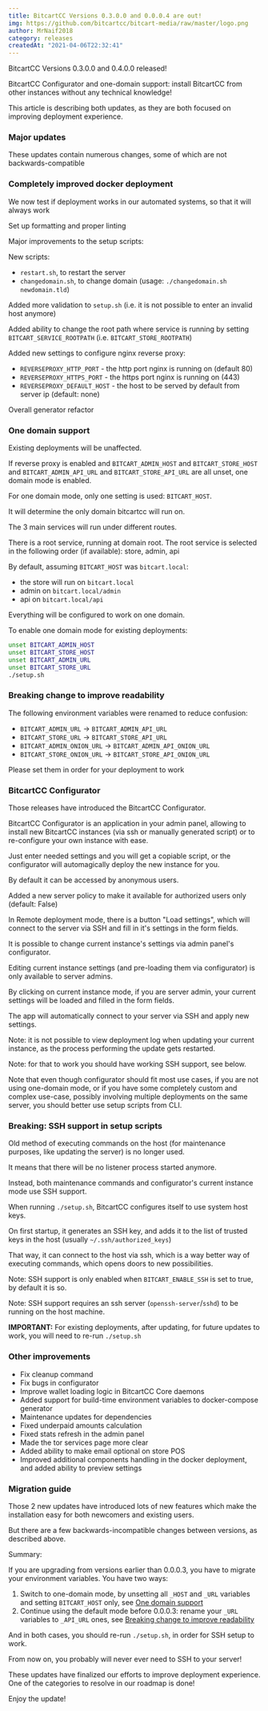 ```yaml
---
title: BitcartCC Versions 0.3.0.0 and 0.0.0.4 are out!
img: https://github.com/bitcartcc/bitcart-media/raw/master/logo.png
author: MrNaif2018
category: releases
createdAt: "2021-04-06T22:32:41"
---
```


BitcartCC Versions 0.3.0.0 and 0.4.0.0 released!

BitcartCC Configurator and one-domain support: install BitcartCC from other instances without any
technical knowledge!

This article is describing both updates, as they are both focused on improving deployment experience.

### Major updates

These updates contain numerous changes, some of which are not backwards-compatible

### Completely improved docker deployment

We now test if deployment works in our automated systems, so that it will always work

Set up formatting and proper linting

Major improvements to the setup scripts:

New scripts:

- `restart.sh`, to restart the server
- `changedomain.sh`, to change domain (usage: `./changedomain.sh newdomain.tld`)

Added more validation to `setup.sh` (i.e. it is not possible to enter an invalid host anymore)

Added ability to change the root path where service is running by setting `BITCART_SERVICE_ROOTPATH` (i.e. `BITCART_STORE_ROOTPATH`)

Added new settings to configure nginx reverse proxy:

- `REVERSEPROXY_HTTP_PORT` - the http port nginx is running on (default 80)
- `REVERSEPROXY_HTTPS_PORT` - the https port nginx is running on (443)
- `REVERSEPROXY_DEFAULT_HOST` - the host to be served by default from server ip (default: none)

Overall generator refactor

### One domain support

Existing deployments will be unaffected.

If reverse proxy is enabled and `BITCART_ADMIN_HOST` and `BITCART_STORE_HOST` and `BITCART_ADMIN_API_URL` and `BITCART_STORE_API_URL` are all unset, one domain mode is enabled.

For one domain mode, only one setting is used: `BITCART_HOST`.

It will determine the only domain bitcartcc will run on.

The 3 main services will run under different routes.

There is a root service, running at domain root. The root service is selected in the following order (if available): store, admin, api

By default, assuming `BITCART_HOST` was `bitcart.local`:

- the store will run on `bitcart.local`
- admin on `bitcart.local/admin`
- api on `bitcart.local/api`

Everything will be configured to work on one domain.

To enable one domain mode for existing deployments:

```bash
unset BITCART_ADMIN_HOST
unset BITCART_STORE_HOST
unset BITCART_ADMIN_URL
unset BITCART_STORE_URL
./setup.sh
```

### Breaking change to improve readability

The following environment variables were renamed to reduce confusion:

- `BITCART_ADMIN_URL` -> `BITCART_ADMIN_API_URL`
- `BITCART_STORE_URL` -> `BITCART_STORE_API_URL`
- `BITCART_ADMIN_ONION_URL` -> `BITCART_ADMIN_API_ONION_URL`
- `BITCART_STORE_ONION_URL` -> `BITCART_STORE_API_ONION_URL`

Please set them in order for your deployment to work

### BitcartCC Configurator

Those releases have introduced the BitcartCC Configurator.

BitcartCC Configurator is an application in your admin panel, allowing to install new BitcartCC instances (via ssh or manually generated script) or to re-configure your own instance with ease.

Just enter needed settings and you will get a copiable script, or the configurator will automagically deploy the new instance for you.

By default it can be accessed by anonymous users.

Added a new server policy to make it available for authorized users only (default: False)

In Remote deployment mode, there is a button "Load settings", which will connect to the server via SSH and fill in it's settings in the form fields.

It is possible to change current instance's settings via admin panel's configurator.

Editing current instance settings (and pre-loading them via configurator) is only available to server admins.

By clicking on current instance mode, if you are server admin, your current settings will be loaded and filled in the form fields.

<script async src="https://telegram.org/js/telegram-widget.js?14" data-telegram-post="bitcartcc/3967" data-width="100%"></script>

The app will automatically connect to your server via SSH and apply new settings.

Note: it is not possible to view deployment log when updating your current instance, as the process performing the update gets restarted.

Note: for that to work you should have working SSH support, see below.

Note that even though configurator should fit most use cases, if you are not using one-domain mode, or if you have some completely custom and complex use-case, possibly involving multiple deployments on the same server, you should better use setup scripts from CLI.

### Breaking: SSH support in setup scripts

Old method of executing commands on the host (for maintenance purposes, like updating the server) is no longer used.

It means that there will be no listener process started anymore.

Instead, both maintenance commands and configurator's current instance mode use SSH support.

When running `./setup.sh`, BitcartCC configures itself to use system host keys.

On first startup, it generates an SSH key, and adds it to the list of trusted keys in the host (usually `~/.ssh/authorized_keys`)

That way, it can connect to the host via ssh, which is a way better way of executing commands, which opens doors to new possibilities.

Note: SSH support is only enabled when `BITCART_ENABLE_SSH` is set to true, by default it is so.

Note: SSH support requires an ssh server (`openssh-server`/`sshd`) to be running on the host machine.

**IMPORTANT:** For existing deployments, after updating, for future updates to work, you will need to re-run `./setup.sh`

### Other improvements

- Fix cleanup command
- Fix bugs in configurator
- Improve wallet loading logic in BitcartCC Core daemons
- Added support for build-time environment variables to docker-compose generator
- Maintenance updates for dependencies
- Fixed underpaid amounts calculation
- Fixed stats refresh in the admin panel
- Made the tor services page more clear
- Added ability to make email optional on store POS
- Improved additional components handling in the docker deployment, and added ability to preview settings

<script async src="https://telegram.org/js/telegram-widget.js?14" data-telegram-post="bitcartcc/3945" data-width="100%"></script>

### Migration guide

Those 2 new updates have introduced lots of new features which make the installation easy for both newcomers and existing users.

But there are a few backwards-incompatible changes between versions, as described above.

Summary:

If you are upgrading from versions earlier than 0.0.0.3, you have to migrate your environment variables. You have two ways:

1. Switch to one-domain mode, by unsetting all `_HOST` and `_URL` variables and setting `BITCART_HOST` only, see [One domain support](#one-domain-support)
2. Continue using the default mode before 0.0.0.3: rename your `_URL` variables to `_API_URL` ones, see [Breaking change to improve readability](#breaking-change-to-improve-readability)

And in both cases, you should re-run `./setup.sh`, in order for SSH setup to work.

From now on, you probably will never ever need to SSH to your server!

These updates have finalized our efforts to improve deployment experience. One of the categories to resolve in our roadmap is done!

Enjoy the update!
